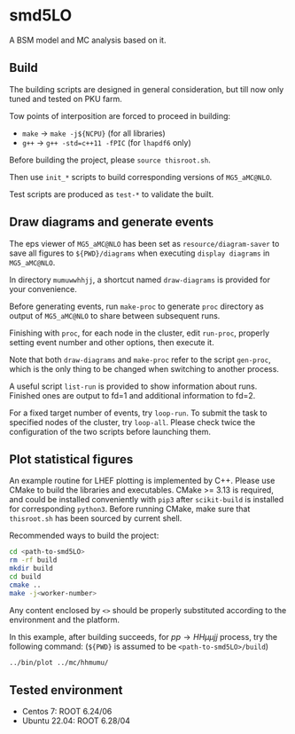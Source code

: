 # smd5LO

A BSM model and MC analysis based on it.

## Build

The building scripts are designed in general consideration, but till now only tuned and tested on PKU farm.

Tow points of interposition are forced to proceed in building:

* `make` -> `make -j${NCPU}` (for all libraries)
* `g++` -> `g++ -std=c++11 -fPIC` (for `lhapdf6` only)

Before building the project, please `source thisroot.sh`.

Then use `init_*` scripts to build corresponding versions of `MG5_aMC@NLO`.

Test scripts are produced as `test-*` to validate the built.

## Draw diagrams and generate events

The eps viewer of `MG5_aMC@NLO` has been set as `resource/diagram-saver` to save all figures to `${PWD}/diagrams` when executing `display diagrams` in `MG5_aMC@NLO`.

In directory `mumuwwhhjj`, a shortcut named `draw-diagrams` is provided for your convenience.

Before generating events, run `make-proc` to generate `proc` directory as output of `MG5_aMC@NLO` to share between subsequent runs.

Finishing with `proc`, for each node in the cluster, edit `run-proc`, properly setting event number and other options, then execute it.

Note that both `draw-diagrams` and `make-proc` refer to the script `gen-proc`, which is the only thing to be changed when switching to another process.

A useful script `list-run` is provided to show information about runs. Finished ones are output to fd=1 and additional information to fd=2.

For a fixed target number of events, try `loop-run`. To submit the task to specified nodes of the cluster, try `loop-all`. Please check twice the configuration of the two scripts before launching them.

## Plot statistical figures

An example routine for LHEF plotting is implemented by C++. Please use CMake to build the libraries and executables. CMake >= 3.13 is required, and could be installed conveniently with `pip3` after `scikit-build` is installed for corresponding `python3`. Before running CMake, make sure that `thisroot.sh` has been sourced by current shell.

Recommended ways to build the project:

```bash
cd <path-to-smd5LO>
rm -rf build
mkdir build
cd build
cmake ..
make -j<worker-number>
```

Any content enclosed by `<>` should be properly substituted according to the environment and the platform.

In this example, after building succeeds, for $pp \to HH\mu\mu jj$ process, try the following command: (`${PWD}` is assumed to be `<path-to-smd5LO>/build`)

```bash
../bin/plot ../mc/hhmumu/
```

## Tested environment

* Centos 7: ROOT 6.24/06
* Ubuntu 22.04: ROOT 6.28/04
